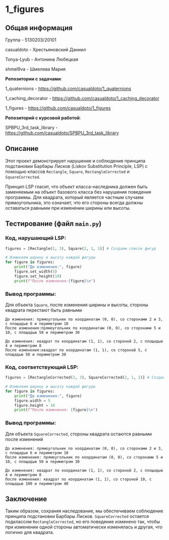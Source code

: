 # 1_figures

## Общая информация

Группа - 5130203/20101

casualdoto - Хрестьяновский Даниил

Tonya-Lyub - Антонина Любецкая

shmel9va - Шмелева Мария

**Репозитории с задачами**:

1_quaternions - https://github.com/casualdoto/1_quaternions

1_caching_decorator - https://github.com/casualdoto/1_caching_decorator

1_figures - https://github.com/casualdoto/1_figures

**Репозиторий с курсовой работой**:

SPBPU_3rd_task_library - https://github.com/casualdoto/SPBPU_3rd_task_library


## Описание
Этот проект демонстрирует нарушение и соблюдение принципа подстановки Барбары Лисков (Liskov Substitution Principle, LSP) с помощью классов `Rectangle`, `Square`, `RectangleCorrected` и `SquareCorrected`.

Принцип LSP гласит, что объект класса-наследника должен быть заменяемым на объект базового класса без нарушения поведения программы. Для квадрата, который является частным случаем прямоугольника, это означает, что его стороны всегда должны оставаться равными при изменении ширины или высоты.

## Тестирование (файл `main.py`)

### Код, нарушающий LSP:
```python
figures = [Rectangle(2, 3), Square(2, 1, 1)] # Создаем список фигур

# Изменяем ширину и высоту каждой фигуры
for figure in figures:
    print("До изменения:", figure)
    figure.set_width(5)
    figure.set_height(10)
    print(f"После изменения:{figure}\n")
```
### Вывод программы:

Для объекта `Square`, после изменения ширины и высоты, стороны квадрата перестают быть равными

```
До изменения: прямоугольник по координатам (0, 0), со сторонами 2 и 3, с площадью 6 и периметром 10
После изменения:прямоугольник по координатам (0, 0), со сторонами 5 и 10, с площадью 50 и периметром 30

До изменения: квадрат по координатам (1, 1), со стороной 2, с площадью 4 и периметром 8
После изменения:квадрат по координатам (1, 1), со стороной 5, с площадью 50 и периметром 30
```

### Код, соответствующий LSP:
```python
figures = [RectangleCorrected(2, 3), SquareCorrected(2, 1, 1)] # Создаем список фигур

# Изменяем ширину и высоту каждой фигуры
for figure in figures:
    print("До изменения:", figure)
    figure.width = 5
    figure.height = 10
    print(f"После изменения: {figure}\n")
```

### Вывод программы:
Для объекта `SquareCorrected`, стороны квадрата остаются равными после изменений

```
До изменения: прямоугольник по координатам (0, 0), со сторонами 2 и 3, с площадью 6 и периметром 10
После изменения: прямоугольник по координатам (0, 0), со сторонами 5 и 10, с площадью 50 и периметром 30

До изменения: квадрат по координатам (1, 1), со стороной 2, с площадью 4 и периметром 8
После изменения: квадрат по координатам (1, 1), со стороной 10, с площадью 100 и периметром 40
```

## Заключение

Таким образом, сохраняя наследование, мы обеспечиваем соблюдение принципа подстановки Барбары Лисков. `SquareCorrected` остается подклассом `RectangleCorrected`, но его поведение изменено так, чтобы при изменении одной стороны автоматически изменялась и другая, что логично для квадрата.


